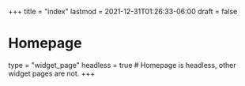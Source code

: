 +++
title = "index"
lastmod = 2021-12-31T01:26:33-06:00
draft = false
# Homepage
type = "widget_page"
headless = true  # Homepage is headless, other widget pages are not.
+++
